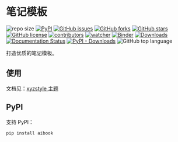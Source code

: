 # 笔记模板

![repo size](https://img.shields.io/github/repo-size/xinetzone/aibook.svg)
[![PyPI][pypi-badge]][pypi-link]
[![GitHub issues][issue-badge]][issue-link]
[![GitHub forks][fork-badge]][fork-link]
[![GitHub stars][star-badge]][star-link]
[![GitHub license][license-badge]][license-link]
[![contributors][contributor-badge]][contributor-link]
[![watcher][watcher-badge]][watcher-link]
[![Binder][binder-badge]][binder-link]
[![Downloads][download-badge]][download-link]
[![Documentation Status][status-badge]][status-link]
[![PyPI - Downloads][install-badge]][install-link]
![GitHub top language](https://img.shields.io/github/languages/top/xinetzone/aibook)


打造优质的笔记模板。

[pypi-badge]: https://img.shields.io/pypi/v/xyzstyle.svg
[pypi-link]: https://pypi.org/project/xyzstyle/
[issue-badge]: https://img.shields.io/github/issues/xinetzone/aibook
[issue-link]: https://github.com/xinetzone/aibook/issues
[fork-badge]: https://img.shields.io/github/forks/xinetzone/aibook
[fork-link]: https://github.com/xinetzone/aibook/network
[star-badge]: https://img.shields.io/github/stars/xinetzone/aibook
[star-link]: https://github.com/xinetzone/aibook/stargazers
[license-badge]: https://img.shields.io/github/license/xinetzone/aibook
[license-link]: https://github.com/xinetzone/aibook/LICENSE
[contributor-badge]: https://img.shields.io/github/contributors/xinetzone/aibook
[contributor-link]: https://github.com/xinetzone/aibook/contributors
[watcher-badge]: https://img.shields.io/github/watchers/xinetzone/aibook
[watcher-link]: https://github.com/xinetzone/aibook/watchers
[binder-badge]: https://mybinder.org/badge_logo.svg
[binder-link]: https://mybinder.org/v2/gh/xinetzone/aibook/main
[install-badge]: https://img.shields.io/pypi/dw/aibook?label=pypi%20installs
[install-link]: https://pypistats.org/packages/xyzstyle
[status-badge]: https://readthedocs.org/projects/aibook/badge/?version=latest
[status-link]: https://aibook.readthedocs.io/zh-cn/latest/?badge=latest
[download-badge]: https://pepy.tech/badge/xyzstyle
[download-link]: https://pepy.tech/project/xyzstyle

## 使用

文档见：[xyzstyle 主题](https://xyzstyle.readthedocs.io/zh-cn/latest/?badge=latest)

## PyPI

支持 PyPI：

```sh
pip install aibook
```

